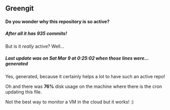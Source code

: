 ## Greengit

#### Do you wonder why this repository is so active?

##### After all it has 935 commits!

But is it *really* active? Well...

##### Last update was on Sat Mar 9 at 0:25:02 when those lines were... generated

Yes, generated, because it certainly helps a lot to have such an active repo!

Oh and there was **76%** disk usage on the machine
where there is the cron updating this file.

Not the best way to monitor a VM in the cloud but it works! :)
